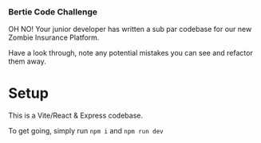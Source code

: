 ### Bertie Code Challenge

OH NO! Your junior developer has written a sub par codebase for our new Zombie Insurance Platform.

Have a look through, note any potential mistakes you can see and refactor them away.

# Setup

This is a Vite/React & Express codebase.

To get going, simply run `npm i` and `npm run dev`





